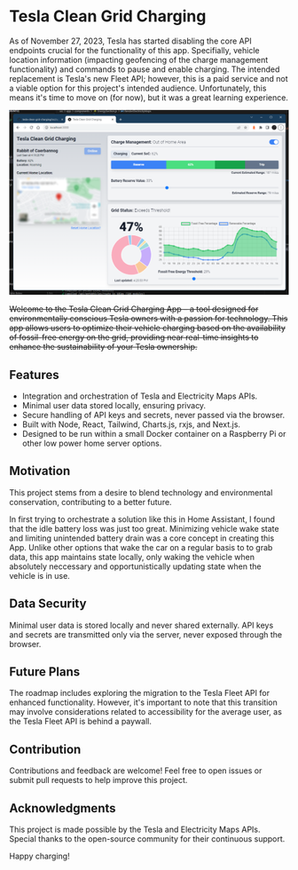 # Tesla Clean Grid Charging

As of November 27, 2023, Tesla has started disabling the core API endpoints crucial for the functionality of this app. Specifially, vehicle location information (impacting geofencing of the charge management functionality) and commands to pause and enable charging. The intended replacement is Tesla's new Fleet API; however, this is a paid service and not a viable option for this project's intended audience. Unfortunately, this means it's time to move on (for now), but it was a great learning experience. 

![Screenshot of the application](https://github.com/jbelew/tesla-clean-grid-charging/blob/master/public/screenshot.png?raw=true)

~~Welcome to the Tesla Clean Grid Charging App – a tool designed for environmentally conscious Tesla owners with a passion for technology. This app allows users to optimize their vehicle charging based on the availability of fossil-free energy on the grid, providing near real-time insights to enhance the sustainability of your Tesla ownership.~~

## Features

- Integration and orchestration of Tesla and Electricity Maps APIs.
- Minimal user data stored locally, ensuring privacy.
- Secure handling of API keys and secrets, never passed via the browser.
- Built with Node, React, Tailwind, Charts.js, rxjs, and Next.js.
- Designed to be run within a small Docker container on a Raspberry Pi or other low power home server options. 

## Motivation

This project stems from a desire to blend technology and environmental conservation, contributing to a better future. 

In first trying to orchestrate a solution like this in Home Assistant, I found that the idle battery loss was just too great. Minimizing vehicle wake state and limiting unintended battery drain was a core concept in creating this App. Unlike other options that wake the car on a regular basis to to grab data, this app maintains state locally, only waking the vehicle when absolutely neccessary and opportunistically updating state when the vehicle is in use.   

## Data Security

Minimal user data is stored locally and never shared externally. API keys and secrets are transmitted only via the server, never exposed through the browser.

## Future Plans

The roadmap includes exploring the migration to the Tesla Fleet API for enhanced functionality. However, it's important to note that this transition may involve considerations related to accessibility for the average user, as the Tesla Fleet API is behind a paywall.

## Contribution

Contributions and feedback are welcome! Feel free to open issues or submit pull requests to help improve this project.

## Acknowledgments

This project is made possible by the Tesla and Electricity Maps APIs. Special thanks to the open-source community for their continuous support.

Happy charging!


